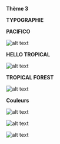 **Thème 3**


**TYPOGRAPHIE**

**PACIFICO**

![alt text](Typo/PolicePacifico.PNG)


**HELLO TROPICAL**

![alt text](Typo/PoliceHelloTropical.PNG)


**TROPICAL FOREST**

![alt text](Typo/PoliceTropicalForest.PNG)


**Couleurs**


![alt text](Couleurs/Orange.png)


![alt text](Couleurs/orangeSombre.png)

  
![alt text](Couleurs/Turquoise.png)

    

 



